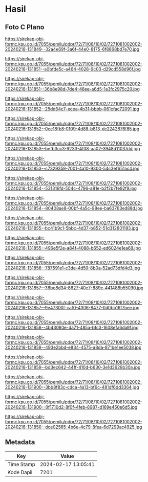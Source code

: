 # Hasil

## Foto C Plano

https://sirekap-obj-formc.kpu.go.id/7055/pemilu/pdpr/72/71/08/10/02/7271081002002-20240216-131849--32a4e69f-3a6f-44e0-8175-6f8868bd7e70.jpg

https://sirekap-obj-formc.kpu.go.id/7055/pemilu/pdpr/72/71/08/10/02/7271081002002-20240216-131851--a0bfde5c-a464-4028-9c03-d29cd558d96f.jpg

https://sirekap-obj-formc.kpu.go.id/7055/pemilu/pdpr/72/71/08/10/02/7271081002002-20240216-131851--36b8e98d-7de4-48ee-a6d5-1a3fc2975c20.jpg

https://sirekap-obj-formc.kpu.go.id/7055/pemilu/pdpr/72/71/08/10/02/7271081002002-20240216-131852--25dd64c7-ecea-4b31-bbbb-061cfac72091.jpg

https://sirekap-obj-formc.kpu.go.id/7055/pemilu/pdpr/72/71/08/10/02/7271081002002-20240216-131852--0ec18fb8-0109-4d88-b813-dc2242876f85.jpg

https://sirekap-obj-formc.kpu.go.id/7055/pemilu/pdpr/72/71/08/10/02/7271081002002-20240216-131853--befb3cc3-9233-4f08-aa02-3948d11037dd.jpg

https://sirekap-obj-formc.kpu.go.id/7055/pemilu/pdpr/72/71/08/10/02/7271081002002-20240216-131853--c7329359-7001-4a10-9300-54c3ef651ac4.jpg

https://sirekap-obj-formc.kpu.go.id/7055/pemilu/pdpr/72/71/08/10/02/7271081002002-20240216-131854--531316fd-504c-4796-a81e-b2f2b7fe92f9.jpg

https://sirekap-obj-formc.kpu.go.id/7055/pemilu/pdpr/72/71/08/10/02/7271081002002-20240216-131854--80408ae8-00bf-4a5c-98ee-ba63763ed88d.jpg

https://sirekap-obj-formc.kpu.go.id/7055/pemilu/pdpr/72/71/08/10/02/7271081002002-20240216-131855--bc41b9c1-5bbc-4d37-b852-51d312801193.jpg

https://sirekap-obj-formc.kpu.go.id/7055/pemilu/pdpr/72/71/08/10/02/7271081002002-20240216-131855--496e5f2e-a84f-4088-b652-ed6024e1ea68.jpg

https://sirekap-obj-formc.kpu.go.id/7055/pemilu/pdpr/72/71/08/10/02/7271081002002-20240216-131856--787591e1-c3de-4d50-8b0a-52ad73dfd4d3.jpg

https://sirekap-obj-formc.kpu.go.id/7055/pemilu/pdpr/72/71/08/10/02/7271081002002-20240216-131857--36be8d34-8627-40e7-889c-441488b55090.jpg

https://sirekap-obj-formc.kpu.go.id/7055/pemilu/pdpr/72/71/08/10/02/7271081002002-20240216-131857--9e47300f-caf0-4306-8477-0d0bb16f7bee.jpg

https://sirekap-obj-formc.kpu.go.id/7055/pemilu/pdpr/72/71/08/10/02/7271081002002-20240216-131858--4b43080e-4a71-485a-bfc3-1608efa6da9f.jpg

https://sirekap-obj-formc.kpu.go.id/7055/pemilu/pdpr/72/71/08/10/02/7271081002002-20240216-131859--493e2bbd-e834-4575-a8da-871be1ee5038.jpg

https://sirekap-obj-formc.kpu.go.id/7055/pemilu/pdpr/72/71/08/10/02/7271081002002-20240216-131859--bd3ec642-44ff-410d-b630-3e1d3628b30a.jpg

https://sirekap-obj-formc.kpu.go.id/7055/pemilu/pdpr/72/71/08/10/02/7271081002002-20240216-131900--3bb8f83c-cdca-4a13-bf6c-481df6dd3364.jpg

https://sirekap-obj-formc.kpu.go.id/7055/pemilu/pdpr/72/71/08/10/02/7271081002002-20240216-131900--0f1710d2-8f0f-4feb-8987-d169e450e6d5.jpg

https://sirekap-obj-formc.kpu.go.id/7055/pemilu/pdpr/72/71/08/10/02/7271081002002-20240216-131850--dce02565-4b6e-4c79-8fea-6d7299ac4925.jpg


## Metadata

| Key        | Value               |
| ---------- | ------------------- |
| Time Stamp | 2024-02-17 13:05:41 |
| Kode Dapil | 7201                |



